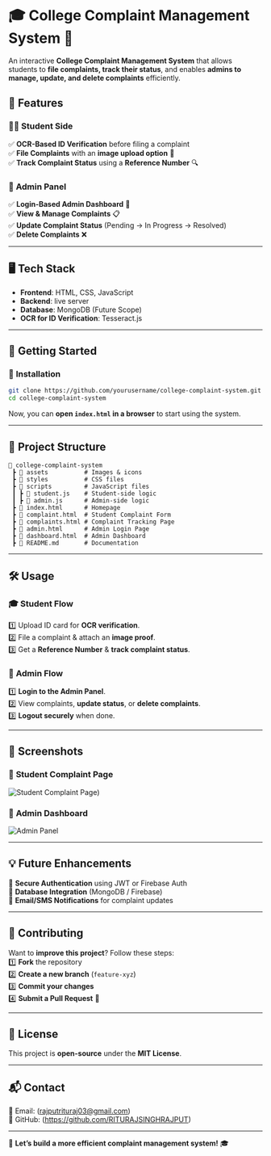 # 🎓 College Complaint Management System 🚀  

An interactive **College Complaint Management System** that allows students to **file complaints, track their status**, and enables **admins to manage, update, and delete complaints** efficiently.  

## 📌 Features  
### 👨‍🎓 **Student Side**  
✅ **OCR-Based ID Verification** before filing a complaint  
✅ **File Complaints** with an **image upload option** 📸  
✅ **Track Complaint Status** using a **Reference Number** 🔍  

### 🔐 **Admin Panel**  
✅ **Login-Based Admin Dashboard** 🔑  
✅ **View & Manage Complaints** 📋  
✅ **Update Complaint Status** (Pending → In Progress → Resolved)  
✅ **Delete Complaints** ❌  

---

## 🖥️ Tech Stack  
- **Frontend**: HTML, CSS, JavaScript  
- **Backend**: live server  
- **Database**: MongoDB (Future Scope)  
- **OCR for ID Verification**: Tesseract.js  

---

## 🚀 Getting Started  
### 🔧 **Installation**  
```bash
git clone https://github.com/yourusername/college-complaint-system.git  
cd college-complaint-system  
```
Now, you can **open `index.html` in a browser** to start using the system.  

---

## 📂 Project Structure  
```
📁 college-complaint-system
 ┣ 📂 assets          # Images & icons
 ┣ 📂 styles          # CSS files
 ┣ 📂 scripts         # JavaScript files
 ┃ ┣ 📜 student.js    # Student-side logic
 ┃ ┣ 📜 admin.js      # Admin-side logic
 ┣ 📜 index.html      # Homepage
 ┣ 📜 complaint.html  # Student Complaint Form
 ┣ 📜 complaints.html # Complaint Tracking Page
 ┣ 📜 admin.html      # Admin Login Page
 ┣ 📜 dashboard.html  # Admin Dashboard
 ┣ 📜 README.md       # Documentation
```

---

## 🛠️ Usage  
### 🎓 **Student Flow**  
1️⃣ Upload ID card for **OCR verification**.  
2️⃣ File a complaint & attach an **image proof**.  
3️⃣ Get a **Reference Number** & **track complaint status**.  

### 🔐 **Admin Flow**  
1️⃣ **Login to the Admin Panel**.  
2️⃣ View complaints, **update status**, or **delete complaints**.  
3️⃣ **Logout securely** when done.  

---

## 🎨 Screenshots  
### 📌 **Student Complaint Page**  
![Student Complaint Page](https://riturajsinghrajput.github.io/complain-management/))  

### 📌 **Admin Dashboard**  
![Admin Panel](https://riturajsinghrajput.github.io/complain-management/)  

---

## 💡 Future Enhancements  
🚀 **Secure Authentication** using JWT or Firebase Auth  
🚀 **Database Integration** (MongoDB / Firebase)  
🚀 **Email/SMS Notifications** for complaint updates  

---

## 🤝 Contributing  
Want to **improve this project**? Follow these steps:  
1️⃣ **Fork** the repository  
2️⃣ **Create a new branch** (`feature-xyz`)  
3️⃣ **Commit your changes**  
4️⃣ **Submit a Pull Request** 🚀  

---

## 📜 License  
This project is **open-source** under the **MIT License**.  

---

## 📬 Contact  
📧 Email: (rajputrituraj03@gmail.com)  
🐙 GitHub: (https://github.com/RITURAJSINGHRAJPUT)  

---

🚀 **Let’s build a more efficient complaint management system!** 🎓
